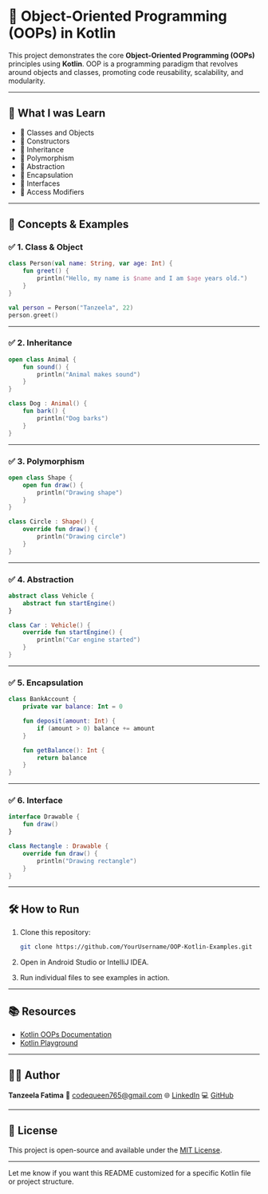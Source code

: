 # 🚀 Object-Oriented Programming (OOPs) in Kotlin

This project demonstrates the core **Object-Oriented Programming (OOPs)** principles using **Kotlin**. OOP is a programming paradigm that revolves around objects and classes, promoting code reusability, scalability, and modularity.

---

## 🧠 What I was Learn

* 🔸 Classes and Objects
* 🔸 Constructors
* 🔸 Inheritance
* 🔸 Polymorphism
* 🔸 Abstraction
* 🔸 Encapsulation
* 🔸 Interfaces
* 🔸 Access Modifiers

---

## 🧱 Concepts & Examples

### ✅ 1. **Class & Object**

```kotlin
class Person(val name: String, var age: Int) {
    fun greet() {
        println("Hello, my name is $name and I am $age years old.")
    }
}

val person = Person("Tanzeela", 22)
person.greet()
```

---

### ✅ 2. **Inheritance**

```kotlin
open class Animal {
    fun sound() {
        println("Animal makes sound")
    }
}

class Dog : Animal() {
    fun bark() {
        println("Dog barks")
    }
}
```

---

### ✅ 3. **Polymorphism**

```kotlin
open class Shape {
    open fun draw() {
        println("Drawing shape")
    }
}

class Circle : Shape() {
    override fun draw() {
        println("Drawing circle")
    }
}
```

---

### ✅ 4. **Abstraction**

```kotlin
abstract class Vehicle {
    abstract fun startEngine()
}

class Car : Vehicle() {
    override fun startEngine() {
        println("Car engine started")
    }
}
```

---

### ✅ 5. **Encapsulation**

```kotlin
class BankAccount {
    private var balance: Int = 0

    fun deposit(amount: Int) {
        if (amount > 0) balance += amount
    }

    fun getBalance(): Int {
        return balance
    }
}
```

---

### ✅ 6. **Interface**

```kotlin
interface Drawable {
    fun draw()
}

class Rectangle : Drawable {
    override fun draw() {
        println("Drawing rectangle")
    }
}
```

---

## 🛠️ How to Run

1. Clone this repository:

   ```bash
   git clone https://github.com/YourUsername/OOP-Kotlin-Examples.git
   ```
2. Open in Android Studio or IntelliJ IDEA.
3. Run individual files to see examples in action.

---

## 📚 Resources

* [Kotlin OOPs Documentation](https://kotlinlang.org/docs/object-oriented-programming.html)
* [Kotlin Playground](https://play.kotlinlang.org/)

---

## 👩‍💻 Author

**Tanzeela Fatima**
📧 [codequeen765@gmail.com](mailto:codequeen765@gmail.com)
🌐 [LinkedIn](https://www.linkedin.com/in/tanzeela-fatima-47861b2b7/)
💻 [GitHub](https://github.com/Fatima-progmmer)

---

## 📜 License

This project is open-source and available under the [MIT License](LICENSE).

---

Let me know if you want this README customized for a specific Kotlin file or project structure.
